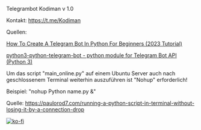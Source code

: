 Telegrambot Kodiman v 1.0

Kontakt: https://t.me/Kodiman

Quellen:

[How To Create A Telegram Bot In Python For Beginners (2023 Tutorial)](https://youtu.be/vZtm1wuA2yc?si=uWfFI8MN5RouzPPG)

[python3-python-telegram-bot - python module for Telegram Bot API (Python 3)](https://ubuntu.pkgs.org/20.04/ubuntu-universe-amd64/python3-python-telegram-bot_12.4.2-1_all.deb.html)

Um das script "main_online.py" auf einem Ubuntu Server auch nach geschlossenem Terminal weiterhin auszuführen ist "Nohup" erforderlich!

Beispiel: "nohup Python name.py &"

Quelle: https://paulorod7.com/running-a-python-script-in-terminal-without-losing-it-by-a-connection-drop

[![ko-fi](https://ko-fi.com/img/githubbutton_sm.svg)](https://ko-fi.com/P5P4FRK7U)

